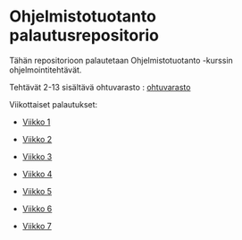 # Ohjelmistotuotanto palautusrepositorio

Tähän repositorioon palautetaan Ohjelmistotuotanto -kurssin ohjelmointitehtävät.

Tehtävät 2-13 sisältävä ohtuvarasto : [ohtuvarasto](https://github.com/evahteri/ohtuvarasto)

Viikottaiset palautukset:

- [Viikko 1](https://github.com/evahteri/ohtu_palautusrepositorio/tree/main/viikko1)

- [Viikko 2](https://github.com/evahteri/ohtu_palautusrepositorio/tree/main/viikko2)

- [Viikko 3](https://github.com/evahteri/ohtu_palautusrepositorio/tree/main/viikko3)

- [Viikko 4](https://github.com/evahteri/ohtu_palautusrepositorio/tree/main/viikko4)

- [Viikko 5](https://github.com/evahteri/ohtu_palautusrepositorio/tree/main/viikko5)

- [Viikko 6](https://github.com/evahteri/ohtu_palautusrepositorio/tree/main/viikko6)

- [Viikko 7](https://github.com/evahteri/ohtu_palautusrepositorio/tree/main/viikko7)
